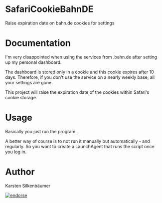 SafariCookieBahnDE
==================

Raise expiration date on bahn.de cookies for settings

# Documentation

I'm very disappointed when using the services from .bahn.de after setting up my personal dashboard.

The dashboard is stored only in a cookie and this cookie expires after 10 days.
Therefore, if you don't use the service on a nearly weekly base, all your settings are gone.

This project will raise the expiration date of the cookies within Safari's cookie storage.

# Usage

Basically you just run the program.

A better way of course is to not run it manually but automatically - and regularly.
So you want to create a LaunchAgent that runs the script once you log in.

# Author

Karsten Silkenbäumer

[![endorse](http://api.coderwall.com/ksi/endorsecount.png)](http://coderwall.com/ksi)
